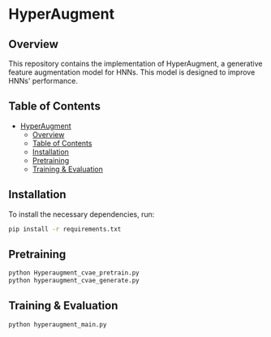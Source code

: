 # HyperAugment

## Overview
This repository contains the implementation of HyperAugment, a generative feature augmentation model for HNNs. This model is designed to improve HNNs' performance.

## Table of Contents
- [HyperAugment](#hyperaugment)
  - [Overview](#overview)
  - [Table of Contents](#table-of-contents)
  - [Installation](#installation)
  - [Pretraining](#pretraining)
  - [Training \& Evaluation](#training--evaluation)


## Installation
To install the necessary dependencies, run:

```bash
pip install -r requirements.txt
```

## Pretraining
```bash
python Hyperaugment_cvae_pretrain.py
python hyperaugment_cvae_generate.py
```

## Training & Evaluation
```bash
python hyperaugment_main.py
```
